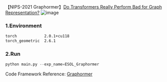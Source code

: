 【NIPS-2021 Graphormer】[Do Transformers Really Perform Bad for Graph Representation?](https://proceedings.neurips.cc/paper/2021/file/f1c1592588411002af340cbaedd6fc33-Paper.pdf)
![image](https://github.com/XiaShan1227/Graphormer/assets/67092235/4e2353f1-d6e1-4083-bce9-c20fc87b6e55)

### 1.Environment
```bash
torch            2.0.1+cu118
torch_geometric  2.6.1
```

### 2.Run
```python
python main.py --exp_name=ESOL_Graphormer
```


Code Framework Reference: [Graphormer](https://github.com/leffff/graphormer-pyg)
